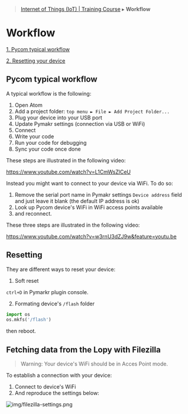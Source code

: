 > [Internet of Things (IoT) | Training Course](workflow.md) ▸ **Workflow**

# Workflow

[1. Pycom typical workflow](#pycom-typical-workflow)

[2. Resetting your device](#resetting)

## Pycom typical workflow

A typical workflow is the following:
1. Open Atom
2. Add a project folder: `top menu ► File ► Add Project Folder...`
3. Plug your device into your USB port
4. Update Pymakr settings (connection via USB or WiFi)
5. Connect
6. Write your code
7. Run your code for debugging
8. Sync your code once done

These steps are illustrated in the following video: 

https://www.youtube.com/watch?v=L1CmWsZlCeU

Instead you might want to connect to your device via WiFi. To do so:

1. Remove the serial port name in Pymakr settings `Device address` field and just leave it blank (the default IP address is ok)
2. Look up Pycom device's WiFi in WiFi access points available
2. and reconnect.

These three steps are illustrated in the following video:

https://www.youtube.com/watch?v=w3rnU3dZJ9w&feature=youtu.be


## Resetting
They are different ways to reset your device:

1. Soft reset

`ctrl+D` in Pymarkr plugin console.

2. Formating device's `/flash` folder
```python
import os
os.mkfs('/flash')
```
then reboot.

## Fetching data from the Lopy with Filezilla

> Warning: Your device's WiFi should be in Acces Point mode.

To establish a connection with your device:

1. Connect to device's WiFi
2. And reproduce the settings below:

![img/filezilla-settings.png](http://i.imgur.com/SAN02Pa.png)
